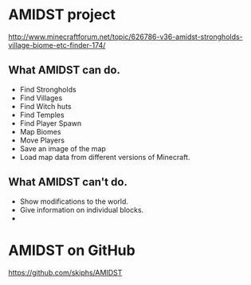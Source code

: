 AMIDST project
===============

http://www.minecraftforum.net/topic/626786-v36-amidst-strongholds-village-biome-etc-finder-174/

What AMIDST can do.
-------------------
- Find Strongholds
- Find Villages
- Find Witch huts
- Find Temples
- Find Player Spawn
- Map Biomes
- Move Players
- Save an image of the map
- Load map data from different versions of Minecraft.

What AMIDST can't do.
----------------------
- Show modifications to the world.
- Give information on individual blocks.
- 

AMIDST on GitHub
=================

https://github.com/skiphs/AMIDST
